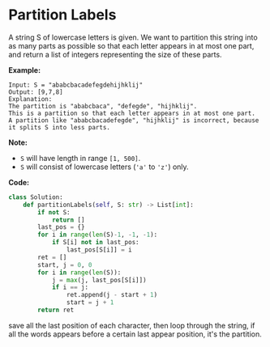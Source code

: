 # Partition Labels

A string S of lowercase letters is given. We want to partition this string into as many parts as possible so that each letter appears in at most one part, and return a list of integers representing the size of these parts.

**Example:**
```
Input: S = "ababcbacadefegdehijhklij"
Output: [9,7,8]
Explanation:
The partition is "ababcbaca", "defegde", "hijhklij".
This is a partition so that each letter appears in at most one part.
A partition like "ababcbacadefegde", "hijhklij" is incorrect, because it splits S into less parts.
```

**Note:**

* `S` will have length in range `[1, 500]`.
* `S` will consist of lowercase letters (`'a'` to `'z'`) only.

**Code:**

```python
class Solution:
    def partitionLabels(self, S: str) -> List[int]:
        if not S:
            return []
        last_pos = {}
        for i in range(len(S)-1, -1, -1):
            if S[i] not in last_pos:
                last_pos[S[i]] = i
        ret = []
        start, j = 0, 0
        for i in range(len(S)):
            j = max(j, last_pos[S[i]])
            if i == j:
                ret.append(j - start + 1)
                start = j + 1
        return ret
```
save all the last position of each character, then loop through the string, if all the words appears before a certain last appear position, it's the partition.
